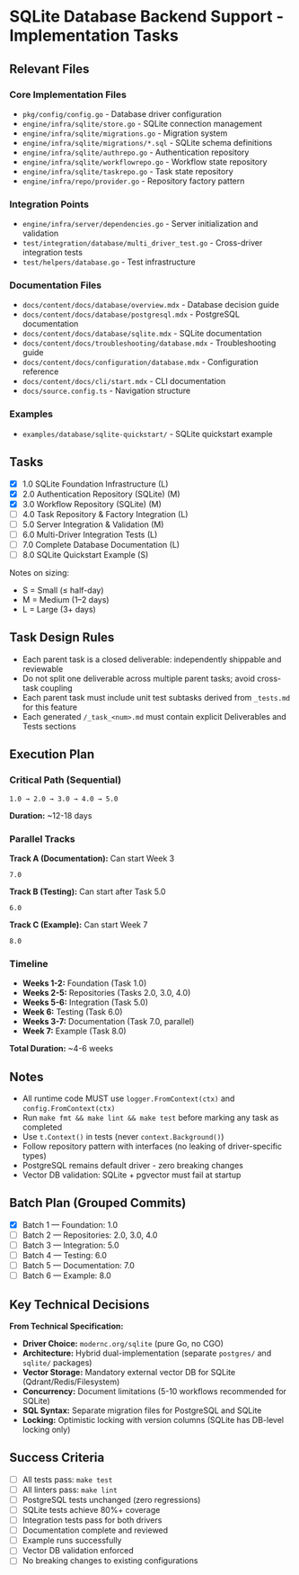 # SQLite Database Backend Support - Implementation Tasks

## Relevant Files

### Core Implementation Files

- `pkg/config/config.go` - Database driver configuration
- `engine/infra/sqlite/store.go` - SQLite connection management
- `engine/infra/sqlite/migrations.go` - Migration system
- `engine/infra/sqlite/migrations/*.sql` - SQLite schema definitions
- `engine/infra/sqlite/authrepo.go` - Authentication repository
- `engine/infra/sqlite/workflowrepo.go` - Workflow state repository
- `engine/infra/sqlite/taskrepo.go` - Task state repository
- `engine/infra/repo/provider.go` - Repository factory pattern

### Integration Points

- `engine/infra/server/dependencies.go` - Server initialization and validation
- `test/integration/database/multi_driver_test.go` - Cross-driver integration tests
- `test/helpers/database.go` - Test infrastructure

### Documentation Files

- `docs/content/docs/database/overview.mdx` - Database decision guide
- `docs/content/docs/database/postgresql.mdx` - PostgreSQL documentation
- `docs/content/docs/database/sqlite.mdx` - SQLite documentation
- `docs/content/docs/troubleshooting/database.mdx` - Troubleshooting guide
- `docs/content/docs/configuration/database.mdx` - Configuration reference
- `docs/content/docs/cli/start.mdx` - CLI documentation
- `docs/source.config.ts` - Navigation structure

### Examples

- `examples/database/sqlite-quickstart/` - SQLite quickstart example

## Tasks

- [x] 1.0 SQLite Foundation Infrastructure (L)
- [x] 2.0 Authentication Repository (SQLite) (M)
- [x] 3.0 Workflow Repository (SQLite) (M)
- [ ] 4.0 Task Repository & Factory Integration (L)
- [ ] 5.0 Server Integration & Validation (M)
- [ ] 6.0 Multi-Driver Integration Tests (L)
- [ ] 7.0 Complete Database Documentation (L)
- [ ] 8.0 SQLite Quickstart Example (S)

Notes on sizing:

- S = Small (≤ half-day)
- M = Medium (1–2 days)
- L = Large (3+ days)

## Task Design Rules

- Each parent task is a closed deliverable: independently shippable and reviewable
- Do not split one deliverable across multiple parent tasks; avoid cross-task coupling
- Each parent task must include unit test subtasks derived from `_tests.md` for this feature
- Each generated `/_task_<num>.md` must contain explicit Deliverables and Tests sections

## Execution Plan

### Critical Path (Sequential)
```
1.0 → 2.0 → 3.0 → 4.0 → 5.0
```
**Duration:** ~12-18 days

### Parallel Tracks

**Track A (Documentation):** Can start Week 3
```
7.0
```

**Track B (Testing):** Can start after Task 5.0
```
6.0
```

**Track C (Example):** Can start Week 7
```
8.0
```

### Timeline
- **Weeks 1-2:** Foundation (Task 1.0)
- **Weeks 2-5:** Repositories (Tasks 2.0, 3.0, 4.0)
- **Weeks 5-6:** Integration (Task 5.0)
- **Week 6:** Testing (Task 6.0)
- **Weeks 3-7:** Documentation (Task 7.0, parallel)
- **Week 7:** Example (Task 8.0)

**Total Duration:** ~4-6 weeks

## Notes

- All runtime code MUST use `logger.FromContext(ctx)` and `config.FromContext(ctx)`
- Run `make fmt && make lint && make test` before marking any task as completed
- Use `t.Context()` in tests (never `context.Background()`)
- Follow repository pattern with interfaces (no leaking of driver-specific types)
- PostgreSQL remains default driver - zero breaking changes
- Vector DB validation: SQLite + pgvector must fail at startup

## Batch Plan (Grouped Commits)

- [x] Batch 1 — Foundation: 1.0
- [ ] Batch 2 — Repositories: 2.0, 3.0, 4.0
- [ ] Batch 3 — Integration: 5.0
- [ ] Batch 4 — Testing: 6.0
- [ ] Batch 5 — Documentation: 7.0
- [ ] Batch 6 — Example: 8.0

## Key Technical Decisions

**From Technical Specification:**
- **Driver Choice:** `modernc.org/sqlite` (pure Go, no CGO)
- **Architecture:** Hybrid dual-implementation (separate `postgres/` and `sqlite/` packages)
- **Vector Storage:** Mandatory external vector DB for SQLite (Qdrant/Redis/Filesystem)
- **Concurrency:** Document limitations (5-10 workflows recommended for SQLite)
- **SQL Syntax:** Separate migration files for PostgreSQL and SQLite
- **Locking:** Optimistic locking with version columns (SQLite has DB-level locking only)

## Success Criteria

- [ ] All tests pass: `make test`
- [ ] All linters pass: `make lint`
- [ ] PostgreSQL tests unchanged (zero regressions)
- [ ] SQLite tests achieve 80%+ coverage
- [ ] Integration tests pass for both drivers
- [ ] Documentation complete and reviewed
- [ ] Example runs successfully
- [ ] Vector DB validation enforced
- [ ] No breaking changes to existing configurations
